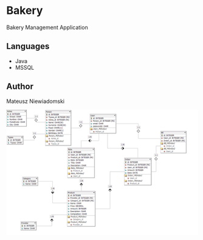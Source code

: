 # Bakery
Bakery Management Application
## Languages
- Java
- MSSQL
## Author
Mateusz Niewiadomski

![DBS](DBD.png)